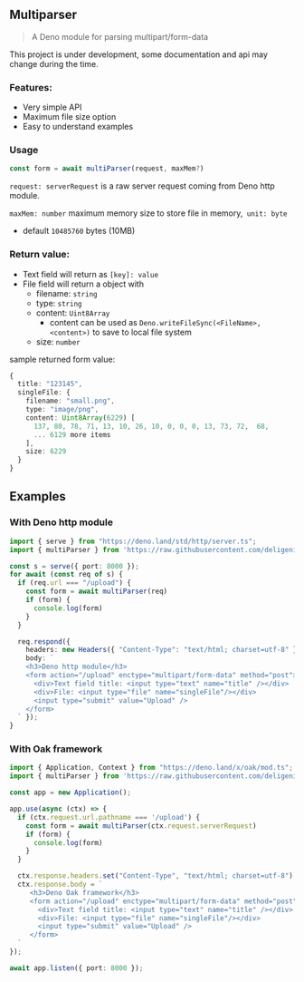 ## Multiparser

> A Deno module for parsing multipart/form-data

This project is under development, some documentation and api may change during the time. 

### Features:

- Very simple API
- Maximum file size option
- Easy to understand examples

### Usage
```ts
const form = await multiParser(request, maxMem?)
```
```request: serverRequest``` is a raw server request coming from Deno http module.

```maxMem: number``` maximum memory size to store file in memory,``` unit: byte```
* default ```10485760``` bytes (10MB)

### Return value: 

* Text field will return as ```[key]: value```
* File field will return a object with
    * filename: ```string```
    * type: ```string```
    * content: ```Uint8Array```
      * content can be used as ```Deno.writeFileSync(<FileName>, <content>)``` to save to local file system
    * size: ```number```

sample returned form value:
```ts
{
  title: "123145",
  singleFile: {
    filename: "small.png",
    type: "image/png",
    content: Uint8Array(6229) [
      137, 80, 78, 71, 13, 10, 26, 10, 0, 0, 0, 13, 73, 72,  68,
      ... 6129 more items
    ],
    size: 6229
  }
}
```

## Examples

### With Deno http module

```ts
import { serve } from "https://deno.land/std/http/server.ts";
import { multiParser } from 'https://raw.githubusercontent.com/deligenius/multiparser/master/mod.ts'

const s = serve({ port: 8000 });
for await (const req of s) {
  if (req.url === "/upload") {
    const form = await multiParser(req)
    if (form) {
      console.log(form)
    }
  }

  req.respond({
    headers: new Headers({ "Content-Type": "text/html; charset=utf-8" }),
    body: `
    <h3>Deno http module</h3>
    <form action="/upload" enctype="multipart/form-data" method="post">
      <div>Text field title: <input type="text" name="title" /></div>
      <div>File: <input type="file" name="singleFile"/></div>
      <input type="submit" value="Upload" />
    </form>
  ` });
}
```

### With Oak framework
```ts
import { Application, Context } from "https://deno.land/x/oak/mod.ts";
import { multiParser } from 'https://raw.githubusercontent.com/deligenius/multiparser/master/mod.ts'

const app = new Application();

app.use(async (ctx) => {
  if (ctx.request.url.pathname === '/upload') {
    const form = await multiParser(ctx.request.serverRequest)
    if (form) {
      console.log(form)
    }
  }

  ctx.response.headers.set("Content-Type", "text/html; charset=utf-8")
  ctx.response.body = `
     <h3>Deno Oak framework</h3>
     <form action="/upload" enctype="multipart/form-data" method="post">
       <div>Text field title: <input type="text" name="title" /></div>
       <div>File: <input type="file" name="singleFile"/></div>
       <input type="submit" value="Upload" />
     </form>
  `
});

await app.listen({ port: 8000 });
```
